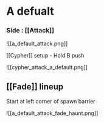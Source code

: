 # A defualt


### Side : [[Attack]]

![[a_default_attack.png]]


[[Cypher]] setup - Hold B push

![[cypher_attack_a_default.png]]



## [[Fade]] lineup

Start at left corner of spawn barrier

![[a_default_attack_fade_haunt.png]]